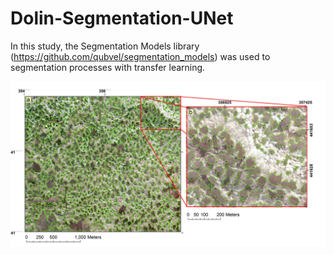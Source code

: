 # Dolin-Segmentation-UNet
In this study, the Segmentation Models library (https://github.com/qubvel/segmentation_models) was used to segmentation processes with transfer learning.

<p align="left">
  <img src="predicted_image.jpg" width="1024" alt="Dolin segmentation by Dr.Ali POLAT(2021)">
</p>
